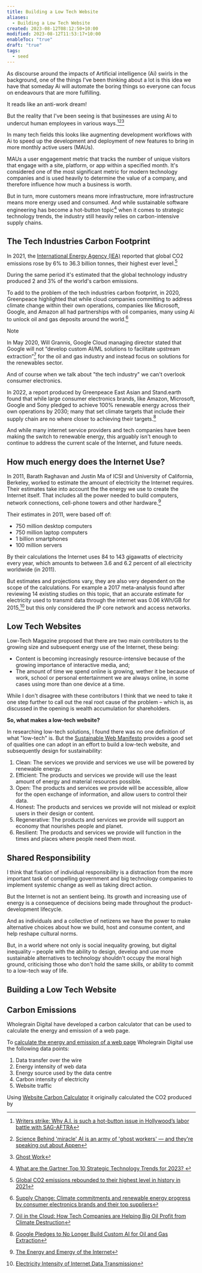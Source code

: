 ```yaml
---
title: Building a Low Tech Website
aliases:
  - Building a Low Tech Website
created: 2023-08-12T08:12:50+10:00
modified: 2023-08-12T11:53:17+10:00
enableToc: "true"
draft: "true"
tags:
  - seed
---
```

As discourse around the impacts of Artificial intelligence (Ai) swirls in the background, one of the things I've been thinking about a lot is this idea we have that someday Ai will automate the boring things so everyone can focus on endeavours that are more fulfilling.

It reads like an anti-work dream! 

But the reality that I've been seeing is that businesses are using Ai to undercut human employees in various ways.[^1][^2][^3] 

In many tech fields this looks like augmenting development workflows with Ai to speed up the development and deployment of new features to bring in more monthly active users (MAUs).

MAUs a user engagement metric that tracks the number of unique visitors that engage with a site, platform, or app within a specified month. It's considered one of the most significant metric for modern technology companies and is used heavily to determine the value of a company, and therefore influence how much a business is worth.

But in turn, more customers means more infrastructure, more infrastructure means more energy used and consumed. And while sustainable software engineering has become a hot-button topic[^4] when it comes to strategic technology trends, the industry still heavily relies on carbon-intensive supply chains.
## The Tech Industries Carbon Footprint

In 2021, the [International Energy Agency (IEA)](https://www.iea.org/about)  reported that global CO2 emissions rose by 6% to 36.3 billion tonnes, their highest ever level.[^5]

During the same period it's estimated that the global technology industry produced 2 and 3% of the world's carbon emissions.

To add to the problem of the tech industries carbon footprint, in 2020, Greenpeace highlighted that while cloud companies committing to address climate change within their own operations, companies like Microsoft, Google, and Amazon all had partnerships with oil companies, many using Ai to unlock oil and gas deposits around the world.[^6]

> [!note] 
> 
> In May 2020, Will Grannis, Google Cloud managing director stated that Google will not “develop custom AI/ML solutions to facilitate upstream extraction”[^7] for the oil and gas industry and instead focus on solutions for the renewables sector.

And of course when we talk about "the tech industry" we can't overlook consumer electronics.

In 2022, a report produced by Greenpeace East Asian and Stand.earth found that while large consumer electronics brands, like Amazon, Microsoft, Google and Sony pledged to achieve 100% renewable energy across their own operations by 2030; many that set climate targets that include their supply chain are no where closer to achieving their targets.[^8]

And while many internet service providers and tech companies have been making the switch to renewable energy, this arguably isn't enough to continue to address the current scale of the Internet, and future needs.

## How much energy does the Internet Use?

In 2011, Barath Raghavan and Justin Ma of ICSI and University of California, Berkeley, worked to estimate the amount of electricity the Internet requires. Their estimates take into account the the energy we use to create the Internet itself. That includes all the power needed to build computers, network connections, cell-phone towers and other hardware.[^9]

Their estimates in 2011, were based off of:
- 750 million desktop computers
- 750 million laptop computers
- 1 billion smartphones
- 100 million servers

By their calculations the Internet uses 84 to 143 gigawatts of electricity every year, which amounts to between 3.6 and 6.2 percent of all electricity worldwide (in 2011).

But estimates and projections vary, they are also very dependent on the scope of the calculations. For example a 2017 meta-analysis found after reviewing 14 existing studies on this topic, that an accurate estimate for electricity used to transmit data through the internet was 0.06 kWh/GB for 2015,[^10] but this only considered the IP core network and access networks.
## Low Tech Websites

Low-Tech Magazine proposed that there are two main contributors to the growing size and subsequent energy use of the Internet, these being:
- Content is becoming increasingly resource-intensive because of the growing importance of interactive media, and;
- The amount of time we spend online is growing, wether it be because of work, school or personal entertainment we are always online, in some cases using more than one device at a time.

While I don't disagree with these contributors I think that we need to take it one step further to call out the real root cause of the problem – which is, as discussed in the opening is wealth accumulation for shareholders.

**So, what makes a low-tech website?**

In researching low-tech solutions, I found there was no one definition of what "low-tech" is. But the [Sustainable Web Manifesto](https://www.sustainablewebmanifesto.com/) provides a good set of qualities one can adopt in an effort to build a low-tech website, and subsequently design for sustainability:

1. Clean: The services we provide and services we use will be powered by renewable energy.
2. Efficient: The products and services we provide will use the least amount of energy and material resources possible.
3. Open: The products and services we provide will be accessible, allow for the open exchange of information, and allow users to control their data.
4. Honest: The products and services we provide will not mislead or exploit users in their design or content.
5. Regenerative: The products and services we provide will support an economy that nourishes people and planet.
6. Resilient: The products and services we provide will function in the times and places where people need them most.

## Shared Responsibility 

I think that fixation of individual responsibility is a distraction from the more important task of compelling government and big technology companies to implement systemic change as well as taking direct action.

But the Internet is not an sentient being. Its growth and increasing use of energy is a consequence of decisions being made throughout the product-development lifecycle.

And as individuals and a collective of netizens we have the power to make alternative choices about how we build, host and consume content, and help reshape cultural norms.

But, in a world where not only is social inequality growing, but digital inequality – people with the ability to design, develop and use more sustainable alternatives to technology shouldn't occupy the moral high ground, criticising those who don't hold the same skills, or ability to commit to a low-tech way of life.

## Building a Low Tech Website


## Carbon Emissions

Wholegrain Digital have developed a carbon calculator that can be used to calculate the energy and emission of a web page.

To [calculate the energy and emission of a web page](https://sustainablewebdesign.org/calculating-digital-emissions/) Wholegrain Digital use the following data points:

1. Data transfer over the wire
2. Energy intensity of web data
3. Energy source used by the data centre
4. Carbon intensity of electricity
5. Website traffic

Using [Website Carbon Calculator](https://www.websitecarbon.com/website/garden-errbufferoverfl-me/) it originally calculated the CO2 produced by

[^1]: [Writers strike: Why A.I. is such a hot-button issue in Hollywood’s labor battle with SAG-AFTRA](https://fortune.com/2023/07/24/sag-aftra-writers-strike-explained-artificial-intelligence/)
[^2]: [Science
Behind 'miracle' AI is an army of 'ghost workers' — and they're speaking out about Appen](https://www.abc.net.au/news/science/2022-10-14/artificial-intelligence-ai-appen-data-labelling-ghost-workers/101531084)
[^3]: [Ghost Work](https://www.ghostwork.org/)
[^4]: [What are the Gartner Top 10 Strategic Technology Trends for 2023? ](https://www.gartner.com/en/articles/gartner-top-10-strategic-technology-trends-for-2023)
[^5]: [Global CO2 emissions rebounded to their highest level in history in 2021](https://www.iea.org/news/global-co2-emissions-rebounded-to-their-highest-level-in-history-in-2021)
[^6]: [Supply Change: Climate commitments and renewable energy progress by consumer electronics brands and their top suppliers](https://www.greenpeace.org/static/planet4-eastasia-stateless/2022/10/89382b33-supplychange.pdf)
[^7]: [Oil in the Cloud: How Tech Companies are Helping Big Oil Profit from Climate Destruction](https://www.greenpeace.org/usa/reports/oil-in-the-cloud/)
[^8]: [Google Pledges to No Longer Build Custom AI for Oil and Gas Extraction](https://www.theplanetarypress.com/2020/05/google-pledges-to-no-longer-build-custom-ai-for-oil-and-gas-extraction/)
[^9]: [The Energy and Emergy of the Internet](https://citeseerx.ist.psu.edu/viewdoc/download;jsessionid=952E6799CAF2004AA85250FB0531953D?doi=10.1.1.232.1826&rep=rep1&type=pdf)
[^10]: [Electricity Intensity of Internet Data Transmission](https://onlinelibrary.wiley.com/doi/epdf/10.1111/jiec.12630)